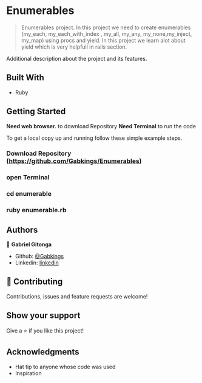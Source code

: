
# Enumerables

> Enumerables project. In this project we need to create enumerables (my_each, my_each_with_index , my_all, my_any, my_none,my_inject, my_map) using procs and yield. In this project we learn alot about yield which is very helpfull in rails section.

Additional description about the project and its features.

## Built With

- Ruby

## Getting Started

**Need web browser.** to download Repository
**Need Terminal** to run the code

To get a local copy up and running follow these simple example steps.

### Download Repository (https://github.com/Gabkings/Enumerables)
### open Terminal
### cd enumerable
### ruby enumerable.rb

## Authors


👤 **Gabriel Gitonga**

- Github: [@Gabkings](https://github.com/Gabkings/BubbleSort)
- Linkedin: [linkedin](https://www.linkedin.com/in/gabriel-gitonga-b5a611183/)

## 🤝 Contributing

Contributions, issues and feature requests are welcome!

## Show your support

Give a ⭐️ if you like this project!

## Acknowledgments

- Hat tip to anyone whose code was used
- Inspiration


